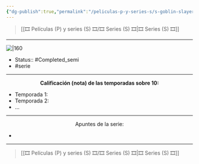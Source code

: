 ```yaml
---
{"dg-publish":true,"permalink":"/peliculas-p-y-series-s/s-goblin-slayer/"}
---
```



> [[🎞️ Películas (P) y series (S) 🎞️/🎞️ Series (S) 🎞️\|🎞️ Series (S) 🎞️]]

---

![|160](https://m.media-amazon.com/images/M/MV5BODA5MDM1NDMtZTJjZS00ZjQ3LWEwOTMtYjRlZWMwZjFkYmIxXkEyXkFqcGdeQXVyMzgxODM4NjM@._V1_SX300.jpg)

- Status:: #Completed_semi 
- #serie 

---

**<center>Calificación (nota) de las temporadas sobre 10:</center>**

- Temporada 1: 
- Temporada 2: 
- ...

---

<center>Apuntes de la serie:</center>

- 

---

> [[🎞️ Películas (P) y series (S) 🎞️/🎞️ Series (S) 🎞️\|🎞️ Series (S) 🎞️]]